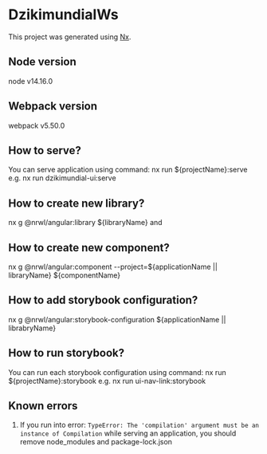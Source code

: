 # DzikimundialWs

This project was generated using [Nx](https://nx.dev).

## Node version

node v14.16.0

## Webpack version

webpack v5.50.0

## How to serve?

You can serve application using command: nx run ${projectName}:serve e.g. nx run dzikimundial-ui:serve

## How to create new library?

nx g @nrwl/angular:library ${libraryName} and

## How to create new component?

nx g @nrwl/angular:component --project=${applicationName || libraryName} ${componentName}

## How to add storybook configuration?

nx g @nrwl/angular:storybook-configuration ${applicationName || librabryName}

## How to run storybook?

You can run each storybook configuration using command: nx run ${projectName}:storybook e.g. nx run ui-nav-link:storybook

## Known errors

1. If you run into error: `TypeError: The 'compilation' argument must be an instance of Compilation` while serving an application, you should remove node_modules and package-lock.json

